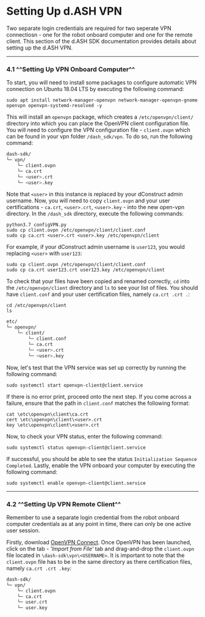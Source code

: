 # Setting Up d.ASH VPN

Two separate login credentials are required for two seperate VPN connectiosn - one for the robot onboard computer and one for the remote client. This section of the d.ASH SDK documentation provides details about setting up the d.ASH VPN. 

---

### 4.1 ^^Setting Up VPN Onboard Computer^^

To start, you will need to install some packages to configure automatic VPN connection on Ubuntu 18.04 LTS by executing the following command:

``` python3
sudo apt install network-manager-openvpn network-manager-openvpn-gnome openvpn openvpn-systemd-resolved -y
```

This will install an `openvpn` package, which creates a `/etc/openvpn/client/` directory into which you can place the OpenVPN client configuration file. You will need to configure the VPN configuration file - `client.ovpn` which can be found in your vpn folder `/dash_sdk/vpn`. To do so, run the following command:

``` sh
dash-sdk/
└─ vpn/
    └─ client.ovpn
    └─ ca.crt
    └─ <user>.crt
    └─ <user>.key
```
Note that `<user>` in this instance is replaced by your dConstruct admin username. Now, you will need to copy `client.ovpn` and your user certifications - `ca.crt`, `<user>.crt`, `<user>.key` - into the new open-vpn directory. In the `/dash_sdk` directory, execute the following commands:

``` python3
python3.7 configVPN.py
sudo cp client.ovpn /etc/openvpn/client/client.conf 
sudo cp ca.crt <user>.crt <user>.key /etc/openvpn/client
```

For example, if your dConstruct admin username is `user123`, you would replacing `<user>` with `user123`:

``` python3
sudo cp client.ovpn /etc/openvpn/client/client.conf 
sudo cp ca.crt user123.crt user123.key /etc/openvpn/client
```

To check that your files have been copied and renamed correctly, `cd` into the `/etc/openvpn/client` directory and `ls` to see your list of files. You should have `client.conf` and your user certification files, namely `ca.crt .crt .`:

``` python3
cd /etc/openvpn/client
ls
```
``` sh
etc/
└─ openvpn/
    └─ client/
        └─ client.conf
        └─ ca.crt
        └─ <user>.crt
        └─ <user>.key
```

Now, let's test that the VPN service was set up correctly by running the following command:
``` python3
sudo systemctl start openvpn-client@client.service
```

If there is no error print, proceed onto the next step. If you come across a failure, ensure that the path in `client.conf` matches the following format:

```python3
cat \etc\openvpn\client\ca.crt
cert \etc\openvpn\client\<user>.crt
key \etc\openvpn\client\<user>.crt
```

Now, to check your VPN status, enter the following command: 
``` python3 
sudo systemctl status openvpn-client@client.service
```
If successful, you should be able to see the status `Initialization Sequence Completed`. Lastly, enable the VPN onboard your computer by executing the following command: 

``` python3
sudo systemctl enable openvpn-client@client.service
```

---

### 4.2 ^^Setting Up VPN Remote Client^^

Remember to use a separate login credential from the robot onboard computer credentials as at any point in time, there can only be one active user session.

Firstly, download [OpenVPN Connect](https://openvpn.net/client-connect-vpn-for-windows/). Once OpenVPN has been launched, click on the tab - _'Import from File'_ tab and drag-and-drop the `client.ovpn` file located in `\dash-sdk\vpn\<USERNAME>`. It is important to note that the `client.ovpn` file has to be in the same directory as there certification files, namely `ca.crt .crt .key`:

``` sh
dash-sdk/
└─ vpn/
    └─ client.ovpn
    └─ ca.crt
    └─ user.crt
    └─ user.key
```